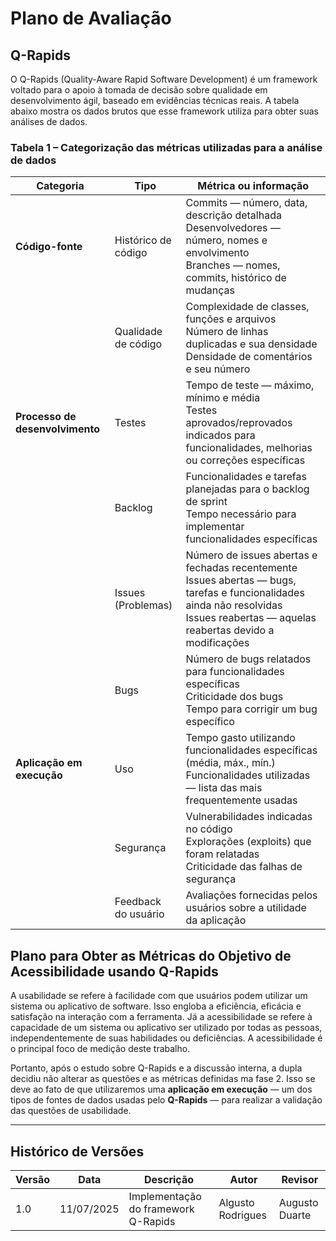 # Plano de Avaliação

## Q-Rapids

O Q-Rapids (Quality-Aware Rapid Software Development) é um framework voltado para o apoio à tomada de decisão sobre qualidade em desenvolvimento ágil, baseado em evidências técnicas reais. A tabela abaixo mostra os dados brutos que esse framework utiliza para obter suas análises de dados.

### Tabela 1 – Categorização das métricas utilizadas para a análise de dados

| Categoria             | Tipo             | Métrica ou informação                                                                 |
|-----------------------|------------------|----------------------------------------------------------------------------------------|
| **Código-fonte**      | Histórico de código | Commits — número, data, descrição detalhada<br>Desenvolvedores — número, nomes e envolvimento<br>Branches — nomes, commits, histórico de mudanças |
|                       | Qualidade de código | Complexidade de classes, funções e arquivos<br>Número de linhas duplicadas e sua densidade<br>Densidade de comentários e seu número |
| **Processo de desenvolvimento** | Testes            | Tempo de teste — máximo, mínimo e média<br>Testes aprovados/reprovados indicados para funcionalidades, melhorias ou correções específicas |
|                       | Backlog           | Funcionalidades e tarefas planejadas para o backlog de sprint<br>Tempo necessário para implementar funcionalidades específicas |
|                       | Issues (Problemas) | Número de issues abertas e fechadas recentemente<br>Issues abertas — bugs, tarefas e funcionalidades ainda não resolvidas<br>Issues reabertas — aquelas reabertas devido a modificações |
|                       | Bugs              | Número de bugs relatados para funcionalidades específicas<br>Criticidade dos bugs<br>Tempo para corrigir um bug específico |
| **Aplicação em execução** | Uso              | Tempo gasto utilizando funcionalidades específicas (média, máx., mín.)<br>Funcionalidades utilizadas — lista das mais frequentemente usadas |
|                       | Segurança         | Vulnerabilidades indicadas no código<br>Explorações (exploits) que foram relatadas<br>Criticidade das falhas de segurança |
|                       | Feedback do usuário | Avaliações fornecidas pelos usuários sobre a utilidade da aplicação |


## Plano para Obter as Métricas do Objetivo de Acessibilidade usando Q-Rapids

A usabilidade se refere à facilidade com que usuários podem utilizar um sistema ou aplicativo de software. Isso engloba a eficiência, eficácia e satisfação na interação com a ferramenta. Já a acessibilidade se refere à capacidade de um sistema ou aplicativo ser utilizado por todas as pessoas, independentemente de suas habilidades ou deficiências. A acessibilidade é o principal foco de medição deste trabalho.

Portanto, após o estudo sobre Q-Rapids e a discussão interna, a dupla decidiu não alterar as questões e as métricas definidas ma fase 2. Isso se deve ao fato de que utilizaremos uma **aplicação em execução** — um dos tipos de fontes de dados usadas pelo **Q-Rapids** — para realizar a validação das questões de usabilidade.

---

## Histórico de Versões

| Versão | Data       | Descrição                           | Autor             | Revisor        |
|--------|------------|-------------------------------------|-------------------|----------------|
| 1.0    | 11/07/2025 | Implementação do framework Q-Rapids | Algusto Rodrigues | Augusto Duarte |